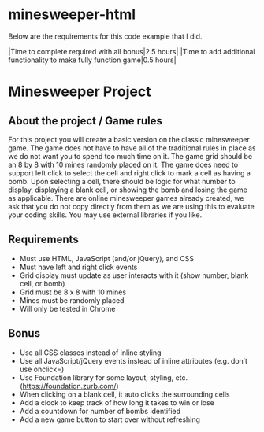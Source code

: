 # minesweeper-html
Below are the requirements for this code example that I did.

|Time to complete required with all bonus|2.5 hours|
|Time to add additional functionality to make fully function game|0.5 hours|

# Minesweeper Project
## About the project / Game rules
For this project you will create a basic version on the classic minesweeper game. The game does not have to have all of the traditional rules in place as we do not want you to spend too much time on it.  The game grid should be an 8 by 8 with 10 mines randomly placed on it. The game does need to support left click to select the cell and right click to mark a cell as having a bomb. Upon selecting a cell, there should be logic for what number to display, displaying a blank cell, or showing the bomb and losing the game as applicable.
There are online minesweeper games already created, we ask that you do not copy directly from them as we are using this to evaluate your coding skills. You may use external libraries if you like.

## Requirements
* Must use HTML, JavaScript (and/or jQuery), and CSS
*	Must have left and right click events
*	Grid display must update as user interacts with it (show number, blank cell, or bomb)
*	Grid must be 8 x 8 with 10 mines
*	Mines must be randomly placed
*	Will only be tested in Chrome

## Bonus
*	Use all CSS classes instead of inline styling
*	Use all JavaScript/jQuery events instead of inline attributes (e.g. don’t use onclick=)
*	Use Foundation library for some layout, styling, etc. (https://foundation.zurb.com/)
*	When clicking on a blank cell, it auto clicks the surrounding cells
*	Add a clock to keep track of how long it takes to win or lose
*	Add a countdown for number of bombs identified
*	Add a new game button to start over without refreshing

